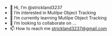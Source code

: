 - 👋 Hi, I’m @strickland3237
- 👀 I’m interested in Mutilpe Object Tracking
- 🌱 I’m currently learning Mutilpe Object Tracking
- 💞️ I’m looking to collaborate on ...
- 📫 How to reach me strickland3237@gmail.com

<!---
strickland3237/strickland3237 is a ✨ special ✨ repository because its `README.md` (this file) appears on your GitHub profile.
You can click the Preview link to take a look at your changes.
--->

